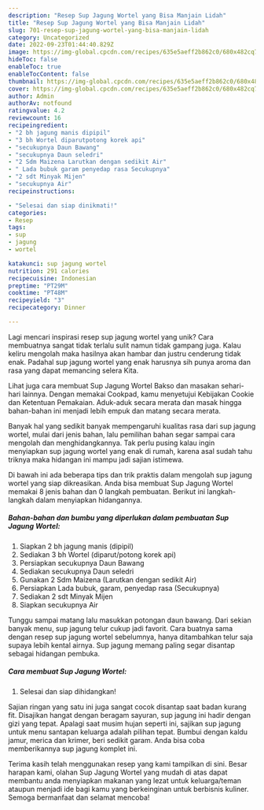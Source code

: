 ```yaml
---
description: "Resep Sup Jagung Wortel yang Bisa Manjain Lidah"
title: "Resep Sup Jagung Wortel yang Bisa Manjain Lidah"
slug: 701-resep-sup-jagung-wortel-yang-bisa-manjain-lidah
category: Uncategorized
date: 2022-09-23T01:44:40.829Z
image: https://img-global.cpcdn.com/recipes/635e5aeff2b862c0/680x482cq70/sup-jagung-wortel-foto-resep-utama.jpg
hideToc: false
enableToc: true
enableTocContent: false
thumbnail: https://img-global.cpcdn.com/recipes/635e5aeff2b862c0/680x482cq70/sup-jagung-wortel-foto-resep-utama.jpg
cover: https://img-global.cpcdn.com/recipes/635e5aeff2b862c0/680x482cq70/sup-jagung-wortel-foto-resep-utama.jpg
author: Admin
authorAv: notfound
ratingvalue: 4.2
reviewcount: 16
recipeingredient:
- "2 bh jagung manis dipipil"
- "3 bh Wortel diparutpotong korek api"
- "secukupnya Daun Bawang"
- "secukupnya Daun seledri"
- "2 Sdm Maizena Larutkan dengan sedikit Air"
- " Lada bubuk garam penyedap rasa Secukupnya"
- "2 sdt Minyak Mijen"
- "secukupnya Air"
recipeinstructions:

- "Selesai dan siap dinikmati!"
categories:
- Resep
tags:
- sup
- jagung
- wortel

katakunci: sup jagung wortel 
nutrition: 291 calories
recipecuisine: Indonesian
preptime: "PT29M"
cooktime: "PT48M"
recipeyield: "3"
recipecategory: Dinner

---
```





Lagi mencari inspirasi resep sup jagung wortel yang unik? Cara membuatnya sangat tidak terlalu sulit namun tidak gampang juga. Kalau keliru mengolah maka hasilnya akan hambar dan justru cenderung tidak enak. Padahal sup jagung wortel yang enak harusnya sih punya aroma dan rasa yang dapat memancing selera Kita.





Lihat juga cara membuat Sup Jagung Wortel Bakso dan masakan sehari-hari lainnya. Dengan memakai Cookpad, kamu menyetujui Kebijakan Cookie dan Ketentuan Pemakaian. Aduk-aduk secara merata dan masak hingga bahan-bahan ini menjadi lebih empuk dan matang secara merata.

Banyak hal yang sedikit banyak mempengaruhi kualitas rasa dari sup jagung wortel, mulai dari jenis bahan, lalu pemilihan bahan segar sampai cara mengolah dan menghidangkannya. Tak perlu pusing kalau ingin menyiapkan sup jagung wortel yang enak di rumah, karena asal sudah tahu triknya maka hidangan ini mampu jadi sajian istimewa.






Di bawah ini ada beberapa tips dan trik praktis dalam mengolah sup jagung wortel yang siap dikreasikan. Anda bisa membuat Sup Jagung Wortel memakai 8 jenis bahan dan 0 langkah pembuatan. Berikut ini langkah-langkah dalam menyiapkan hidangannya.

<!--inarticleads1-->

##### Bahan-bahan dan bumbu yang diperlukan dalam pembuatan Sup Jagung Wortel:

1. Siapkan 2 bh jagung manis (dipipil)
1. Sediakan 3 bh Wortel (diparut/potong korek api)
1. Persiapkan secukupnya Daun Bawang
1. Sediakan secukupnya Daun seledri
1. Gunakan 2 Sdm Maizena (Larutkan dengan sedikit Air)
1. Persiapkan  Lada bubuk, garam, penyedap rasa (Secukupnya)
1. Sediakan 2 sdt Minyak Mijen
1. Siapkan secukupnya Air


Tunggu sampai matang lalu masukkan potongan daun bawang. Dari sekian banyak menu, sup jagung telur cukup jadi favorit. Cara buatnya sama dengan resep sup jagung wortel sebelumnya, hanya ditambahkan telur saja supaya lebih kental airnya. Sup jagung memang paling segar disantap sebagai hidangan pembuka. 

<!--inarticleads2-->

##### Cara membuat Sup Jagung Wortel:


1. Selesai dan siap dihidangkan!

Sajian ringan yang satu ini juga sangat cocok disantap saat badan kurang fit. Disajikan hangat dengan beragam sayuran, sup jagung ini hadir dengan gizi yang tepat. Apalagi saat musim hujan seperti ini, sajikan sup jagung untuk menu santapan keluarga adalah pilihan tepat. Bumbui dengan kaldu jamur, merica dan krimer, beri sedikit garam. Anda bisa coba memberikannya sup jagung komplet ini. 

Terima kasih telah menggunakan resep yang kami tampilkan di sini. Besar harapan kami, olahan Sup Jagung Wortel yang mudah di atas dapat membantu anda menyiapkan makanan yang lezat untuk keluarga/teman ataupun menjadi ide bagi kamu yang berkeinginan untuk berbisnis kuliner. Semoga bermanfaat dan selamat mencoba!
